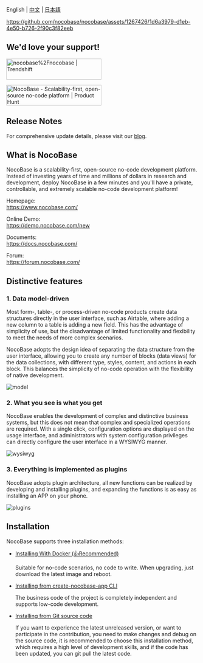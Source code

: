 English | [中文](./README.zh-CN.md) | [日本語](./README.ja-JP.md)

https://github.com/nocobase/nocobase/assets/1267426/1d6a3979-d1eb-4e50-b726-2f90c3f82eeb

## We'd love your support!

<a href="https://trendshift.io/repositories/4112" target="_blank"><img src="https://trendshift.io/api/badge/repositories/4112" alt="nocobase%2Fnocobase | Trendshift" style="width: 250px; height: 55px;" width="250" height="55"/></a>

<a href="https://www.producthunt.com/posts/nocobase?embed=true&utm_source=badge-top-post-topic-badge&utm_medium=badge&utm_souce=badge-nocobase" target="_blank"><img src="https://api.producthunt.com/widgets/embed-image/v1/top-post-topic-badge.svg?post_id=456520&theme=light&period=weekly&topic_id=267" alt="NocoBase - Scalability&#0045;first&#0044;&#0032;open&#0045;source&#0032;no&#0045;code&#0032;platform | Product Hunt" style="width: 250px; height: 54px;" width="250" height="54" /></a>

## Release Notes

For comprehensive update details, please visit our [blog](https://www.nocobase.com/en/blog/tags/release-notes).

## What is NocoBase

NocoBase is a scalability-first, open-source no-code development platform.   
Instead of investing years of time and millions of dollars in research and development, deploy NocoBase in a few minutes and you'll have a private, controllable, and extremely scalable no-code development platform!

Homepage:  
https://www.nocobase.com/  

Online Demo:  
https://demo.nocobase.com/new

Documents:  
https://docs.nocobase.com/

Forum:  
https://forum.nocobase.com/

## Distinctive features

### 1. Data model-driven

Most form-, table-, or process-driven no-code products create data structures directly in the user interface, such as Airtable, where adding a new column to a table is adding a new field. This has the advantage of simplicity of use, but the disadvantage of limited functionality and flexibility to meet the needs of more complex scenarios.

NocoBase adopts the design idea of separating the data structure from the user interface, allowing you to create any number of blocks (data views) for the data collections, with different type, styles, content, and actions in each block. This balances the simplicity of no-code operation with the flexibility of native development.

![model](https://static-docs.nocobase.com/model.png)

### 2. What you see is what you get

NocoBase enables the development of complex and distinctive business systems, but this does not mean that complex and specialized operations are required. With a single click, configuration options are displayed on the usage interface, and administrators with system configuration privileges can directly configure the user interface in a WYSIWYG manner.

![wysiwyg](https://static-docs.nocobase.com/wysiwyg.gif)

### 3. Everything is implemented as plugins

NocoBase adopts plugin architecture, all new functions can be realized by developing and installing plugins, and expanding the functions is as easy as installing an APP on your phone.

![plugins](https://static-docs.nocobase.com/plugins.png)

## Installation

NocoBase supports three installation methods:

- <a target="_blank" href="https://docs.nocobase.com/welcome/getting-started/installation/docker-compose">Installing With Docker (👍Recommended)</a>

  Suitable for no-code scenarios, no code to write. When upgrading, just download the latest image and reboot.

- <a target="_blank" href="https://docs.nocobase.com/welcome/getting-started/installation/create-nocobase-app">Installing from create-nocobase-app CLI</a>

  The business code of the project is completely independent and supports low-code development.

- <a target="_blank" href="https://docs.nocobase.com/welcome/getting-started/installation/git-clone">Installing from Git source code</a>

  If you want to experience the latest unreleased version, or want to participate in the contribution, you need to make changes and debug on the source code, it is recommended to choose this installation method, which requires a high level of development skills, and if the code has been updated, you can git pull the latest code.
